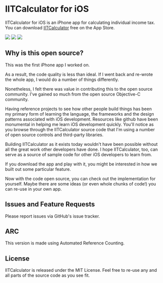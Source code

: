 IITCalculator for iOS
===============

IITCalculator for iOS is an iPhone app for calculating individual income tax. You can download [IITCalculator](https://itunes.apple.com/cn/app/id572384891?mt=8) free on the App Store. 

![](http://a1125.phobos.apple.com/us/r1000/102/Purple/v4/43/6b/34/436b3413-c7ef-e87f-bce4-8671b28f9993/mzl.fouaoojg.320x480-75.jpg)
![](http://a1742.phobos.apple.com/us/r1000/112/Purple/v4/8b/95/68/8b9568ae-28c6-5dde-7b61-2fcabdc2292a/mzl.agyzuwyw.320x480-75.jpg)
![](http://a246.phobos.apple.com/us/r1000/086/Purple/v4/92/5f/b6/925fb64a-43c8-e546-8686-901e83662ad2/mzl.foxessat.320x480-75.jpg)


## Why is this open source?

This was the first iPhone app I worked on. 

As a result, the code quality is less than ideal. If I went back and re-wrote the whole app, I would do a number of things differently. 

Nonetheless, I felt there was value in contributing this to the open source community. I've gained so much from the open source Objective-C community. 

Having reference projects to see how other people build things has been my primary form of learning the language, the frameworks and the design patterns associated with iOS development. Resources like github have been monumental in helping me learn iOS development quickly. 
You'll notice as you browse through the IITCalculator source code that I'm using a number of open source controls and third-party libraries. 

Building IITCalculator as it exists today wouldn't have been possible without all the great work other developers have done. I hope IITCalculator, too, can serve as a source of sample code for other iOS developers to learn from. 

If you download the app and play with it, you might be interested in how we built out some particular feature. 

Now with the code open source, you can check out the implementation for yourself. Maybe there are some ideas (or even whole chunks of code!) you can re-use in your own app.

## Issues and Feature Requests

Please report issues via GitHub's issue tracker.

## ARC

This version is made using Automated Reference Counting.

## License

IITCalculator is released under the MIT License. Feel free to re-use any and all parts of the source code as you see fit.



